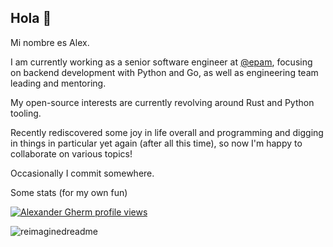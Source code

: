 ## Hola 👋

Mi nombre es Alex.

I am currently working as a senior software engineer at [@epam](https://github.com/epam), focusing on backend development with Python and Go, as well as engineering team leading and mentoring.

My open-source interests are currently revolving around Rust and Python tooling.

Recently rediscovered some joy in life overall and programming and digging in things in particular yet again (after all this time), so now I'm happy to collaborate on various topics!

Occasionally I commit somewhere.

Some stats (for my own fun)

[![Alexander Gherm profile views](https://u8views.com/api/v1/github/profiles/1743477/views/pixel.svg)](https://u8views.com/github/flyaroundme)

<img src="https://myreadme.vercel.app/api/embed/flyaroundme?panels=userstatistics,toprepositories,toplanguages,commitgraph" alt="reimaginedreadme" />
